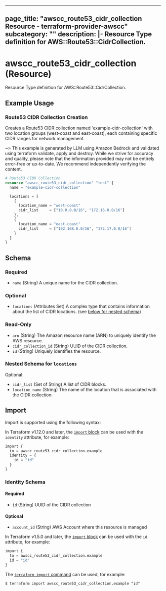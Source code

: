 
---
page_title: "awscc_route53_cidr_collection Resource - terraform-provider-awscc"
subcategory: ""
description: |-
  Resource Type definition for AWS::Route53::CidrCollection.
---

# awscc_route53_cidr_collection (Resource)

Resource Type definition for AWS::Route53::CidrCollection.

## Example Usage

### Route53 CIDR Collection Creation

Creates a Route53 CIDR collection named 'example-cidr-collection' with two location groups (west-coast and east-coast), each containing specific CIDR ranges for network management.

~> This example is generated by LLM using Amazon Bedrock and validated using terraform validate, apply and destroy. While we strive for accuracy and quality, please note that the information provided may not be entirely error-free or up-to-date. We recommend independently verifying the content.

```terraform
# Route53 CIDR Collection
resource "awscc_route53_cidr_collection" "test" {
  name = "example-cidr-collection"

  locations = [
    {
      location_name = "west-coast"
      cidr_list     = ["10.0.0.0/16", "172.16.0.0/16"]
    },
    {
      location_name = "east-coast"
      cidr_list     = ["192.168.0.0/16", "172.17.0.0/16"]
    }
  ]
}
```

<!-- schema generated by tfplugindocs -->
## Schema

### Required

- `name` (String) A unique name for the CIDR collection.

### Optional

- `locations` (Attributes Set) A complex type that contains information about the list of CIDR locations. (see [below for nested schema](#nestedatt--locations))

### Read-Only

- `arn` (String) The Amazon resource name (ARN) to uniquely identify the AWS resource.
- `cidr_collection_id` (String) UUID of the CIDR collection.
- `id` (String) Uniquely identifies the resource.

<a id="nestedatt--locations"></a>
### Nested Schema for `locations`

Optional:

- `cidr_list` (Set of String) A list of CIDR blocks.
- `location_name` (String) The name of the location that is associated with the CIDR collection.

## Import

Import is supported using the following syntax:

In Terraform v1.12.0 and later, the [`import` block](https://developer.hashicorp.com/terraform/language/import) can be used with the `identity` attribute, for example:

```terraform
import {
  to = awscc_route53_cidr_collection.example
  identity = {
    id = "id"
  }
}
```

<!-- schema generated by tfplugindocs -->
### Identity Schema

#### Required

- `id` (String) UUID of the CIDR collection

#### Optional

- `account_id` (String) AWS Account where this resource is managed

In Terraform v1.5.0 and later, the [`import` block](https://developer.hashicorp.com/terraform/language/import) can be used with the `id` attribute, for example:

```terraform
import {
  to = awscc_route53_cidr_collection.example
  id = "id"
}
```

The [`terraform import` command](https://developer.hashicorp.com/terraform/cli/commands/import) can be used, for example:

```shell
$ terraform import awscc_route53_cidr_collection.example "id"
```
